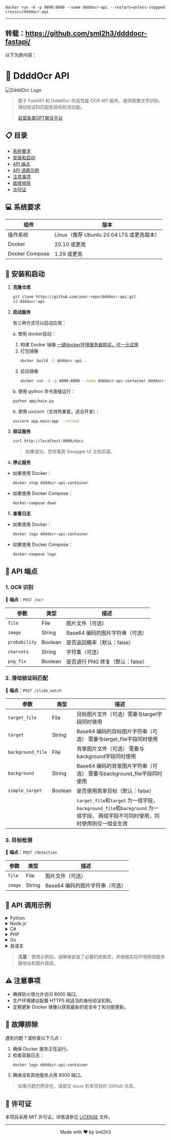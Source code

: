 

```shell
docker run -d -p 9898:8000 --name ddddocr-api --restart=unless-stopped crosscc/ddddocr-api 
```

-----------------------
## 转载：https://github.com/sml2h3/ddddocr-fastapi/
以下为原内容：
# 🚀 DdddOcr API

![DdddOcr Logo](https://cdn.wenanzhe.com/img/logo.png!/crop/700x500a400a500)

> 基于 FastAPI 和 DdddOcr 的高性能 OCR API 服务，提供图像文字识别、滑动验证码匹配和目标检测功能。
> 
> [自营各类GPT聚合平台](https://juxiangyun.com)

## 📋 目录

- [系统要求](#-系统要求)
- [安装和启动](#-安装和启动)
- [API 端点](#-api-端点)
- [API 调用示例](#-api-调用示例)
- [注意事项](#-注意事项)
- [故障排除](#-故障排除)
- [许可证](#-许可证)

## 💻 系统要求

| 组件 | 版本 |
|------|------|
| 操作系统 | Linux（推荐 Ubuntu 20.04 LTS 或更高版本）|
| Docker | 20.10 或更高 |
| Docker Compose | 1.29 或更高 |

## 🚀 安装和启动

1. **克隆仓库**
   ```bash
   git clone https://github.com/your-repo/ddddocr-api.git
   cd ddddocr-api
   ```

2. **启动服务**
   
   有三种方式可以启动应用：

   a. 使用 docker启动：
      1. 构建 Docker 镜像 [一键docker环境服务器购买，可一元试用](https://www.rainyun.com/ddddocr_) 
      2. 打包镜像
          ```bash
          docker build -t ddddocr-api .
          ```
      3. 启动镜像
         ```bash
         docker run -d -p 8000:8000 --name ddddocr-api-container ddddocr-api
         ```

   b. 使用 python 命令直接运行：
      ```bash
      python app/main.py
      ```
   
   b. 使用 uvicorn（支持热重载，适合开发）：
      ```bash
      uvicorn app.main:app --reload
      ```


3. **验证服务**
   ```bash
   curl http://localhost:8000/docs
   ```
   > 如果成功，您将看到 Swagger UI 文档页面。
   
4. **停止服务**

- 如果使用 Docker：
  ```bash
  docker stop ddddocr-api-container
  ```

- 如果使用 Docker Compose：
  ```bash
  docker-compose down
  ```
  
5. **查看日志**

- 如果使用 Docker：
  ```bash
  docker logs ddddocr-api-container
  ```

- 如果使用 Docker Compose：
  ```bash
  docker-compose logs
  ```

## 🔌 API 端点

### 1. OCR 识别

🔗 **端点**：`POST /ocr`

| 参数 | 类型 | 描述 |
|------|------|------|
| `file` | File | 图片文件（可选） |
| `image` | String | Base64 编码的图片字符串（可选） |
| `probability` | Boolean | 是否返回概率（默认：false） |
| `charsets` | String | 字符集（可选） |
| `png_fix` | Boolean | 是否进行 PNG 修复（默认：false） |

### 2. 滑动验证码匹配

🔗 **端点**：`POST /slide_match`

| 参数                                                                                        | 类型                                                                                         | 描述                                                                                         |
|-------------------------------------------------------------------------------------------|--------------------------------------------------------------------------------------------|--------------------------------------------------------------------------------------------|
| `target_file`                                                                             | File                                                                                       | 目标图片文件（可选）需要与target字段同时使用                                                                  |
| `target`                                                                                  | String                                                                                     | Base64 编码的目标图片字符串（可选） 需要与target_file字段同时使用                                                 |
| `background_file`                                                                         | File                                                                                       | 背景图片文件（可选）    需要与background字段同时使用                                                          |
| `background`                                                                              | String                                                                                     | Base64 编码的背景图片字符串（可选）  需要与background_file字段同时使用                                            |
| `simple_target`                                                                           | Boolean                                                                                    | 是否使用简单目标（默认：false）                                                                         |
|| |  `target_file`和`target` 为一组字段，`background_file`和`background` 为一组字段， 两组字段不可同时使用，同时使用则仅一组会生效 |


### 3. 目标检测

🔗 **端点**：`POST /detection`

| 参数 | 类型 | 描述 |
|------|------|------|
| `file` | File | 图片文件（可选） |
| `image` | String | Base64 编码的图片字符串（可选） |

## 📘 API 调用示例

<details>
<summary>Python</summary>

```python
import requests
import base64

url = "http://localhost:8000/ocr"
image_path = "path/to/your/image.jpg"

with open(image_path, "rb") as image_file:
    encoded_string = base64.b64encode(image_file.read()).decode('utf-8')

data = {
    "image": encoded_string,
    "probability": False,
    "png_fix": False
}

response = requests.post(url, data=data)
print(response.json())
```
</details>
<details>
<summary>Node.js</summary>

```javascript
const axios = require('axios');
const fs = require('fs');

const url = 'http://localhost:8000/ocr';
const imagePath = 'path/to/your/image.jpg';

const imageBuffer = fs.readFileSync(imagePath);
const base64Image = imageBuffer.toString('base64');

const data = {
  image: base64Image,
  probability: false,
  png_fix: false
};

axios.post(url, data)
  .then(response => {
    console.log(response.data);
  })
  .catch(error => {
    console.error('Error:', error);
  });
```
</details>

<details>
<summary>C#</summary>

```csharp
using System;
using System.Net.Http;
using System.IO;
using System.Threading.Tasks;

class Program
{
    static async Task Main(string[] args)
    {
        var url = "http://localhost:8000/ocr";
        var imagePath = "path/to/your/image.jpg";

        var imageBytes = File.ReadAllBytes(imagePath);
        var base64Image = Convert.ToBase64String(imageBytes);

        var client = new HttpClient();
        var content = new MultipartFormDataContent();
        content.Add(new StringContent(base64Image), "image");
        content.Add(new StringContent("false"), "probability");
        content.Add(new StringContent("false"), "png_fix");

        var response = await client.PostAsync(url, content);
        var result = await response.Content.ReadAsStringAsync();
        Console.WriteLine(result);
    }
}
```
</details>

<details>
<summary>PHP</summary>

```php
<?php

$url = 'http://localhost:8000/ocr';
$imagePath = 'path/to/your/image.jpg';

$imageData = base64_encode(file_get_contents($imagePath));

$data = array(
    'image' => $imageData,
    'probability' => 'false',
    'png_fix' => 'false'
);

$options = array(
    'http' => array(
        'header'  => "Content-type: application/x-www-form-urlencoded\r\n",
        'method'  => 'POST',
        'content' => http_build_query($data)
    )
);

$context  = stream_context_create($options);
$result = file_get_contents($url, false, $context);

echo $result;
?>
```
</details>

<details>
<summary>Go</summary>

```go
package main

import (
    "bytes"
    "encoding/base64"
    "encoding/json"
    "fmt"
    "io/ioutil"
    "net/http"
    "net/url"
)

func main() {
    apiURL := "http://localhost:8000/ocr"
    imagePath := "path/to/your/image.jpg"

    imageData, err := ioutil.ReadFile(imagePath)
    if err != nil {
        panic(err)
    }

    base64Image := base64.StdEncoding.EncodeToString(imageData)

    data := url.Values{}
    data.Set("image", base64Image)
    data.Set("probability", "false")
    data.Set("png_fix", "false")

    resp, err := http.PostForm(apiURL, data)
    if err != nil {
        panic(err)
    }
    defer resp.Body.Close()

    body, err := ioutil.ReadAll(resp.Body)
    if err != nil {
        panic(err)
    }

    fmt.Println(string(body))
}
```
</details>

<details>
<summary>易语言</summary>

```易语言
.版本 2

.程序集 调用OCR接口

.子程序 主函数, 整数型
.局部变量 请求头, QQ.HttpHeaders
.局部变量 请求内容, QQ.HttpMultiData
.局部变量 图片路径, 文本型
.局部变量 图片数据, 字节集
.局部变量 HTTP, QQ.Http

图片路径 ＝ "path/to/your/image.jpg"
图片数据 ＝ 读入文件 (图片路径)

请求头.添加 ("Content-Type", "application/x-www-form-urlencoded")

请求内容.添加文本 ("image", 到Base64 (图片数据))
请求内容.添加文本 ("probability", "false")
请求内容.添加文本 ("png_fix", "false")

HTTP.发送POST请求 ("http://localhost:8000/ocr", 请求内容, 请求头)

调试输出 (HTTP.获取返回文本())

返回 (0)
```
</details>

> **注意**：使用示例前，请确保安装了必要的依赖库，并根据实际环境修改服务器地址和图片路径。

## ⚠️ 注意事项

- 确保防火墙允许访问 8000 端口。
- 生产环境建议配置 HTTPS 和适当的身份验证机制。
- 定期更新 Docker 镜像以获取最新的安全补丁和功能更新。

## 🔧 故障排除

遇到问题？请检查以下几点：

1. 确保 Docker 服务正在运行。
2. 检查容器日志：
   ```bash
   docker logs ddddocr-api-container
   ```
3. 确保没有其他服务占用 8000 端口。

> 如果问题仍然存在，请提交 issue 到本项目的 GitHub 仓库。

## 📄 许可证

本项目采用 MIT 许可证。详情请参见 [LICENSE](LICENSE) 文件。

---

<p align="center">
  Made with ❤️ by sml2h3
</p>